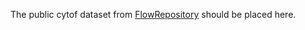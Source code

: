 The public cytof dataset from  [FlowRepository](https://flowrepository.org/id/FR-FCM-ZYKP) should be placed here.